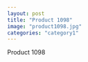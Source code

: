 ```yaml
---
layout: post
title: "Product 1098"
image: "product1098.jpg"
categories: "category1"
---
```

Product 1098
